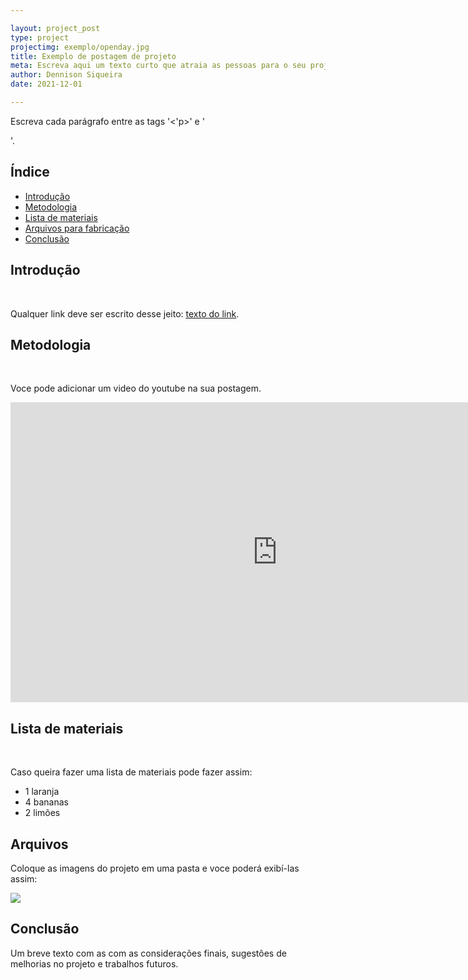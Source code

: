 ```yaml
---

layout: project_post
type: project
projectimg: exemplo/openday.jpg
title: Exemplo de postagem de projeto
meta: Escreva aqui um texto curto que atraia as pessoas para o seu projeto.
author: Dennison Siqueira
date: 2021-12-01

---
```



<P>Escreva cada parágrafo entre as tags '<'p>' e '</p>'.</P>


<h2>Índice</h2> 
 <ul>
  <li><a href="#introducao">Introdução</a></li>
  <li><a href="#metodologia">Metodologia</a></li>
  <li><a href="#materiais">Lista de materiais</a></li>
  <li><a href="#arquivos">Arquivos para fabricação</a></li>
  <li><a href="#conclusao">Conclusão</a></li>
 </ul>
 
 <h2 id="introducao">Introdução</h2>

<br>
<P>Qualquer link deve ser escrito desse jeito: <a target="_blank" href="https://www.youtube.com"><u>texto do link</u></a>.</P>

 <h2 id="metodologia">Metodologia</h2>
<br>
<P>Voce pode adicionar um video do youtube na sua postagem.</P>
<iframe width="853" height="480" src="https://www.youtube.com/embed/QuDy0whLy-U" title="YouTube video player" frameborder="0" allow="accelerometer; autoplay; clipboard-write; encrypted-media; gyroscope; picture-in-picture" allowfullscreen></iframe>

 <h2 id="materiais">Lista de materiais</h2>
<br>
<P>Caso queira fazer uma lista de materiais pode fazer assim:</P>
<ul>
	<li>1 laranja</li>
	<li>4 bananas</li>
	<li>2 limões</li>
</ul>

 <h2 id="arquivos">Arquivos</h2>
<P>Coloque as imagens do projeto em uma pasta e voce poderá exibí-las assim:</P>
<img src="{{site.baseurl}}{{ site.url }}/img/projects/exemplo/openday.jpg">

 <h2 id="conclusao">Conclusão</h2>
<P>Um breve texto com as com as considerações finais, sugestôes de melhorias no projeto e trabalhos futuros.</P>
